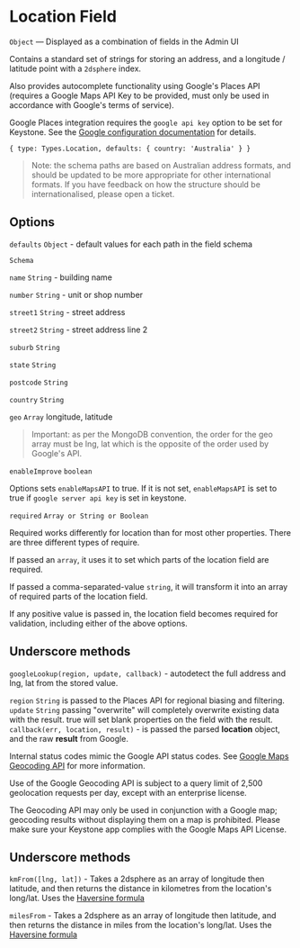 # Location Field

`Object` — Displayed as a combination of fields in the Admin UI

Contains a standard set of strings for storing an address, and a longitude / latitude point with a `2dsphere` index.

Also provides autocomplete functionality using Google's Places API (requires a Google Maps API Key to be provided, must only be used in accordance with Google's terms of service).

Google Places integration requires the `google api key` option to be set for Keystone. See the [Google configuration documentation](http://keystonejs.com/docs/configuration/#services-google) for details.

```
{ type: Types.Location, defaults: { country: 'Australia' } }
```

> Note: the schema paths are based on Australian address formats, and should be updated to be more appropriate for other international formats. If you have feedback on how the structure should be internationalised, please open a ticket.

## Options

`defaults` `Object` - default values for each path in the field schema

`Schema`

`name` `String` - building name

`number` `String` - unit or shop number

`street1` `String` - street address

`street2` `String` - street address line 2

`suburb` `String`

`state` `String`

`postcode` `String`

`country` `String`

`geo` `Array` longitude, latitude

> Important: as per the MongoDB convention, the order for the geo array must be lng, lat which is the opposite of the order used by Google's API.

`enableImprove` `boolean`

Options sets `enableMapsAPI` to true. If it is not set, `enableMapsAPI` is set to true if `google server api key` is set in keystone.

`required` `Array or String or Boolean`

Required works differently for location than for most other properties. There are three different types of require.

If passed an `array`, it uses it to set which parts of the location field are required.

If passed a comma-separated-value `string`, it will transform it into an array of required parts of the location field.

If any positive value is passed in, the location field becomes required for validation, including either of the above options.

## Underscore methods

`googleLookup(region, update, callback)` - autodetect the full address and lng, lat from the stored value.

`region` `String` is passed to the Places API for regional biasing and filtering.
`update` `String` passing "overwrite" will completely overwrite existing data with the result. true will set blank properties on the field with the result.
`callback(err, location, result)` - is passed the parsed **location** object, and the raw **result** from Google.

Internal status codes mimic the Google API status codes. See [Google Maps Geocoding API](https://developers.google.com/maps/documentation/geocoding) for more information.

Use of the Google Geocoding API is subject to a query limit of 2,500 geolocation requests per day, except with an enterprise license.

The Geocoding API may only be used in conjunction with a Google map; geocoding results without displaying them on a map is prohibited. Please make sure your Keystone app complies with the Google Maps API License.

## Underscore methods

`kmFrom([lng, lat])` - Takes a 2dsphere as an array of longitude then latitude, and then returns the distance in kilometres from the location's long/lat. Uses the [Haversine formula](http://en.wikipedia.org/wiki/Haversine_formula)

`milesFrom` - Takes a 2dsphere as an array of longitude then latitude, and then returns the distance in miles from the location's long/lat. Uses the [Haversine formula](http://en.wikipedia.org/wiki/Haversine_formula)
